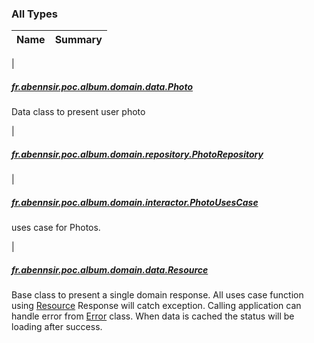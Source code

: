 

### All Types

| Name | Summary |
|---|---|
|

##### [fr.abennsir.poc.album.domain.data.Photo](../fr.abennsir.poc.album.domain.data/-photo/index.md)

Data class to present user photo


|

##### [fr.abennsir.poc.album.domain.repository.PhotoRepository](../fr.abennsir.poc.album.domain.repository/-photo-repository/index.md)


|

##### [fr.abennsir.poc.album.domain.interactor.PhotoUsesCase](../fr.abennsir.poc.album.domain.interactor/-photo-uses-case/index.md)

uses case for Photos.


|

##### [fr.abennsir.poc.album.domain.data.Resource](../fr.abennsir.poc.album.domain.data/-resource/index.md)

Base class to present a single domain response.
All uses case function using [Resource](../fr.abennsir.poc.album.domain.data/-resource/index.md) Response will catch exception.
Calling application can handle error from  [Error](../fr.abennsir.poc.album.domain.data/-resource/-error/index.md) class.
When data is cached the status will be loading after success.


